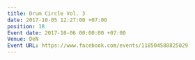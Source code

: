```yaml
---
title: Drum Circle Vol. 3
date: 2017-10-05 12:27:00 +07:00
position: 18
Event date: 2017-10-06 00:00:00 +07:00
Venue: DeN
Event URL: https://www.facebook.com/events/118504588825029
---
```


